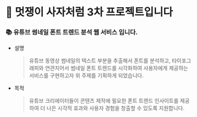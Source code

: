 # 🦁 멋쟁이 사자처럼 3차 프로젝트입니다

### **📚  유튜브 썸네일 폰트 트렌드 분석 웹 서비스 입니다.** 

- 설명
  > 유튜브 동영상 썸네일의 텍스트 부분을 추출해서 폰트를 분석하고, 타이포그래피와 연관지어서 썸네일 폰트 트렌드를 시각화하여
  > 사용자에게 제공하는 서비스를 구현하고자 위 주제를 기획하게 되었습니다.

- 목적
  > 유튜브 크리에이터들이 콘텐츠 제작에 필요한 폰트 트렌드 인사이트를 제공하여
  > 더 나은 시각적 효과와 사용자 경험을 창출할 수 있도록 지원합니다.
